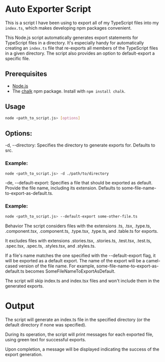 # Auto Exporter Script

This is a script I have been using to export all of my TypeScript files into my `index.ts`, which makes developing npm packages convenient.

This Node.js script automatically generates export statements for TypeScript files in a directory. It's especially handy for automatically creating an `index.ts` file that re-exports all members of the TypeScript files in a given directory. The script also provides an option to default-export a specific file.

## Prerequisites

- [Node.js](https://nodejs.org/)
- The [chalk](https://www.npmjs.com/package/chalk) npm package. Install with `npm install chalk`.

## Usage

```bash
node <path_to_script.js> [options]
```

## Options:
-d, --directory: Specifies the directory to generate exports for. Defaults to src.

### Example:
```bash
node <path_to_script.js> -d ./path/to/directory
```


-de, --default-export: Specifies a file that should be exported as default. Provide the file name, including its extension. Defaults to some-file-name-to-export-as-default.ts.

### Example:
``` bash
node <path_to_script.js> --default-export some-other-file.ts

```


Behavior
The script considers files with the extensions .ts, .tsx, .type.ts, .component.tsx, .component.ts, .type.tsx, .type.ts, and .table.ts for exports.

It excludes files with extensions .stories.tsx, .stories.ts, .test.tsx, .test.ts, .spec.tsx, .spec.ts, .styles.tsx, and .styles.ts.

If a file's name matches the one specified with the --default-export flag, it will be exported as a default export. The name of the export will be a camel-cased version of the file name. For example, some-file-name-to-export-as-default.ts becomes SomeFileNameToExportAsDefault.

The script will skip index.ts and index.tsx files and won't include them in the generated exports.

# Output
The script will generate an index.ts file in the specified directory (or the default directory if none was specified).

During its operation, the script will print messages for each exported file, using green text for successful exports.

Upon completion, a message will be displayed indicating the success of the export generation.
